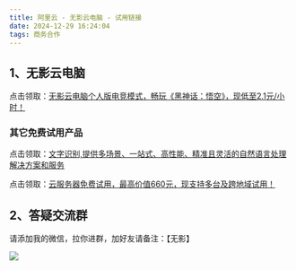 ```yaml
---
title: 阿里云 - 无影云电脑 - 试用链接
date: 2024-12-29 16:24:04
tags: 商务合作
---
```


## 1、无影云电脑



点击领取：[无影云电脑个人版电竞模式，畅玩《黑神话：悟空》，现低至2.1元/小时！](https://www.aliyun.com/product/wuying/gws/personal_edition?spm=5176.12127803.nav-v2-dropdown-menu-0.d_main_1_3_1.76495542Tt7MRt?utm_content=g_1000399223)


### 其它免费试用产品

点击领取：[文字识别,提供多场景、一站式、高性能、精准且灵活的自然语言处理解决方案和服务](https://ai.aliyun.com/ocr?spm=5176.29695850.nav-v2-dropdown-menu-0.d_main_9_2_0.15ad2447Ox5tGe?utm_content=g_1000399224)

点击领取：[云服务器免费试用，最高价值660元，现支持多台及跨地域试用！](https://www.aliyun.com/product/ecs?spm=5176.12127803.nav-v2-dropdown-menu-0.d_main_0_0.75105542aW83AD&scm=20140722.M_ecs.P_134.ID_ecs-OR_rec-V_1-MO_3480-ST_11771-PA_se@1019552582#/?utm_content=g_1000399222)


## 2、答疑交流群

请添加我的微信，拉你进群，加好友请备注：【无影】


![](https://ads-1300615378.cos.ap-guangzhou.myqcloud.com/%E9%98%BF%E9%87%8C%E4%BA%91/cookie-wechat.jpg)

